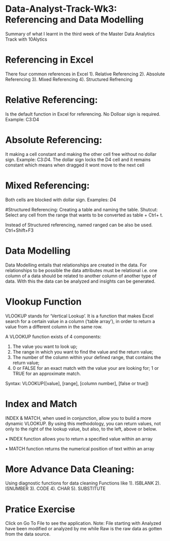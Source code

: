 # Data-Analyst-Track-Wk3: Referencing and Data Modelling 
Summary of what I learnt in the third week of the Master Data Analytics Track with 10Alytics

# Referencing in Excel 
There four common references in Excel
1). Relative Referencing 
2). Absolute Referencing
3). Mixed Referencing 
4). Structured Refrencing 

# Relative Referencing: 
Is the default function in Excel for referencing. No Dolloar sign is required. 
Example: C3:D4

# Absolute Referencing: 
It making a cell constant and making the other cell free without no dollar sign. 
Example: C3:$D$4. The dollar sign locks the D4 cell and it remains constant which means when dragged it wont move to the next cell

# Mixed Referencing: 
Both cells are blocked with dollar sign. Examples: $D$4

#Structured Referencing:
Creating a table and naming the table. 
Shutcut: Select any cell from the range that wants to be converted as table + Ctrl+ t.

Instead of Structured referencing, named ranged can be also be used.  Ctrl+Shift+F3

 
# Data Modelling
Data Modelling entails that relationships are created in the data. For relationships to be possible the data attributes must be relational i.e. one column of a data should be related to another column of another type of data. With this the data can be analyzed and insights can be generated.

# Vlookup Function
VLOOKUP stands for ‘Vertical Lookup’. It is a function that makes
Excel search for a certain value in a column (‘table array’), in order to
return a value from a different column in the same row.

A VLOOKUP function exists of 4 components:

1. The value you want to look up;
2. The range in which you want to find the value and the return value;
3. The number of the column within your defined range, that contains the
return value;
4. 0 or FALSE for an exact match with the value your are looking for; 1 or
TRUE for an approximate match.

Syntax: VLOOKUP([value], [range], [column number], [false or true])

# Index and Match
INDEX & MATCH, when used in conjunction, allow you to build a
more dynamic VLOOKUP. By using this methodology, you can return
values, not only to the right of the lookup value, but also, to the left, above
or below.

• INDEX function allows you to return a specified value within an array

• MATCH function returns the numerical position of text
within an array

# More Advance Data Cleaning: 
Using diagnostic functions for data cleaning 
Functions like 1). ISBLANK 2). ISNUMBER 3). CODE 4). CHAR 5). SUBSTITUTE

# Pratice Exercise 
Click on Go To File to see the application.
Note: File starting with Analyzed have been modified or analyzed by me while Raw is the raw data as gotten from the data source.


